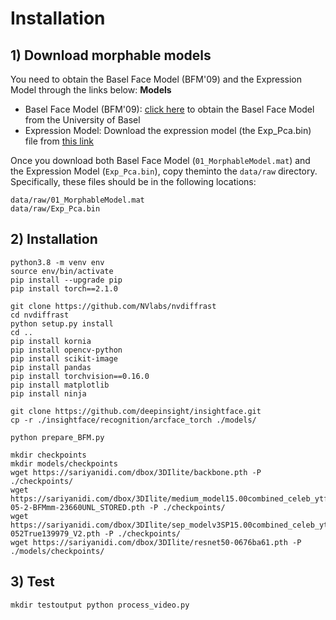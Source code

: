 
# Installation

## 1) Download morphable models

You need to obtain the Basel Face Model (BFM'09) and the Expression Model through the links below:
**Models**
* Basel Face Model (BFM'09): [click here](https://faces.dmi.unibas.ch/bfm/index.php?nav=1-2&id=downloads) to obtain the Basel Face Model from the University of Basel
* Expression Model: Download the expression model (the Exp_Pca.bin) file from [this link](https://github.com/Juyong/3DFace)

Once you download both Basel Face Model (`01_MorphableModel.mat`) and the Expression Model (`Exp_Pca.bin`), copy theminto the `data/raw` directory. Specifically, these files should be in the following locations:

```
data/raw/01_MorphableModel.mat
data/raw/Exp_Pca.bin
```

## 2) Installation

```
python3.8 -m venv env
source env/bin/activate
pip install --upgrade pip
pip install torch==2.1.0

git clone https://github.com/NVlabs/nvdiffrast
cd nvdiffrast
python setup.py install
cd ..
pip install kornia
pip install opencv-python
pip install scikit-image
pip install pandas
pip install torchvision==0.16.0
pip install matplotlib
pip install ninja

git clone https://github.com/deepinsight/insightface.git
cp -r ./insightface/recognition/arcface_torch ./models/

python prepare_BFM.py

mkdir checkpoints
mkdir models/checkpoints
wget https://sariyanidi.com/dbox/3DIlite/backbone.pth -P ./checkpoints/
wget https://sariyanidi.com/dbox/3DIlite/medium_model15.00combined_celeb_ytfacesresnet50139979True1e-05-2-BFMmm-23660UNL_STORED.pth -P ./checkpoints/
wget https://sariyanidi.com/dbox/3DIlite/sep_modelv3SP15.00combined_celeb_ytfacesresnet501e-052True139979_V2.pth -P ./checkpoints/
wget https://sariyanidi.com/dbox/3DIlite/resnet50-0676ba61.pth -P ./models/checkpoints/
```

## 3) Test
``
mkdir testoutput
python process_video.py
``
